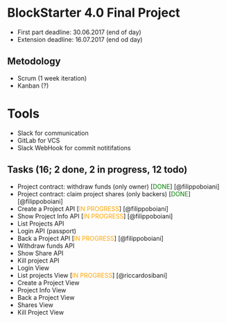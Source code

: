 # BlockStarter 4.0 Final Project

- First part deadline: 30.06.2017 (end of day)
- Extension deadline: 16.07.2017 (end od day)

## Metodology 
- Scrum (1 week iteration)
- Kanban (?)

# Tools 
- Slack for communication
- GitLab for VCS
- Slack WebHook for commit notitifations


## Tasks (16; 2 done, 2 in progress, 12 todo)
- Project contract: withdraw funds (only owner) [<span style="color:green">DONE</span>] [@filippoboiani]
- Project contract: claim project shares (only backers) [<span style="color:green">DONE</span>] [@filippoboiani]
- Create a Project API [<span style="color:orange">IN PROGRESS</span>] [@filippoboiani]
- Show Project Info API [<span style="color:orange">IN PROGRESS</span>] [@filippoboiani]
- List Projects API 
- Login API (passport)  
- Back a Project API [<span style="color:orange">IN PROGRESS</span>] [@filippoboiani]
- Withdraw funds API 
- Show Share API 
- Kill project API 
- Login View 
- List projects View [<span style="color:orange">IN PROGRESS</span>] [@riccardosibani]
- Create a Project View 
- Project Info View
- Back a Project View 
- Shares View 
- Kill Project View




